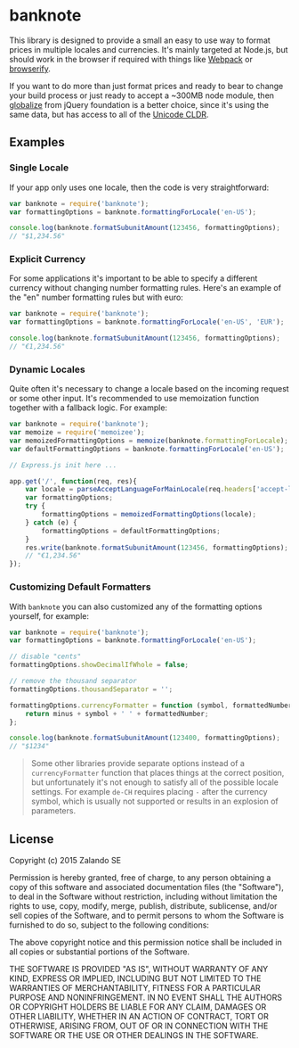 # banknote

This library is designed to provide a small an easy to use way to format
prices in multiple locales and currencies. It's mainly targeted at Node.js,
but should work in the browser if required with things like
[Webpack](https://webpack.github.io/) or
[browserify](http://browserify.org/).

If you want to do more than just format prices and ready to bear to change
your build process or just ready to accept a ~300MB node module, then
[globalize](https://github.com/jquery/globalize) from jQuery foundation
is a better choice, since it's using the same data, but has access to all
of the [Unicode CLDR](http://cldr.unicode.org/).

## Examples

### Single Locale

If your app only uses one locale, then the code is very straightforward:

```js
var banknote = require('banknote');
var formattingOptions = banknote.formattingForLocale('en-US');

console.log(banknote.formatSubunitAmount(123456, formattingOptions);
// "$1,234.56"
```

### Explicit Currency

For some applications it's important to be able to specify a different
currency without changing number formatting rules. Here's an example
of the "en" number formatting rules but with euro:

```js
var banknote = require('banknote');
var formattingOptions = banknote.formattingForLocale('en-US', 'EUR');

console.log(banknote.formatSubunitAmount(123456, formattingOptions);
// "€1,234.56"
```

### Dynamic Locales

Quite often it's necessary to change a locale based on the incoming
request or some other input. It's recommended to use memoization
function together with a fallback logic. For example:

```js
var banknote = require('banknote');
var memoize = require('memoizee');
var memoizedFormattingOptions = memoize(banknote.formattingForLocale);
var defaultFormattingOptions = banknote.formattingForLocale('en-US');

// Express.js init here ...

app.get('/', function(req, res){
    var locale = parseAcceptLanguageForMainLocale(req.headers['accept-language']);
    var formattingOptions;
    try {
        formattingOptions = memoizedFormattingOptions(locale);
    } catch (e) {
        formattingOptions = defaultFormattingOptions;
    }
    res.write(banknote.formatSubunitAmount(123456, formattingOptions);
    // "€1,234.56"
});

```

### Customizing Default Formatters

With `banknote` you can also customized any of the formatting options
yourself, for example:

```js
var banknote = require('banknote');
var formattingOptions = banknote.formattingForLocale('en-US');

// disable "cents"
formattingOptions.showDecimalIfWhole = false;

// remove the thousand separator
formattingOptions.thousandSeparator = '';

formattingOptions.currencyFormatter = function (symbol, formattedNumber, minus) {
    return minus + symbol + ' ' + formattedNumber;
};

console.log(banknote.formatSubunitAmount(123400, formattingOptions);
// "$1234"
```

> Some other libraries provide separate options instead of
a `currencyFormatter` function that places things at the correct
position, but unfortunately it's not enough to satisfy all of the
possible locale settings. For example `de-CH` requires placing `-`
after the currency symbol, which is usually not supported or
results in an explosion of parameters.

## License

Copyright (c) 2015 Zalando SE

Permission is hereby granted, free of charge, to any person obtaining a copy
of this software and associated documentation files (the "Software"), to deal
in the Software without restriction, including without limitation the rights
to use, copy, modify, merge, publish, distribute, sublicense, and/or sell
copies of the Software, and to permit persons to whom the Software is
furnished to do so, subject to the following conditions:

The above copyright notice and this permission notice shall be included in
all copies or substantial portions of the Software.

THE SOFTWARE IS PROVIDED "AS IS", WITHOUT WARRANTY OF ANY KIND, EXPRESS OR
IMPLIED, INCLUDING BUT NOT LIMITED TO THE WARRANTIES OF MERCHANTABILITY,
FITNESS FOR A PARTICULAR PURPOSE AND NONINFRINGEMENT.  IN NO EVENT SHALL THE
AUTHORS OR COPYRIGHT HOLDERS BE LIABLE FOR ANY CLAIM, DAMAGES OR OTHER
LIABILITY, WHETHER IN AN ACTION OF CONTRACT, TORT OR OTHERWISE, ARISING FROM,
OUT OF OR IN CONNECTION WITH THE SOFTWARE OR THE USE OR OTHER DEALINGS IN
THE SOFTWARE.

